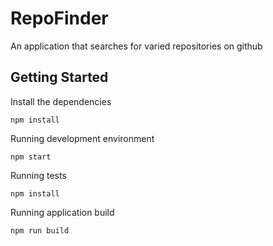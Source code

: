 # RepoFinder

An application that searches for varied repositories on github

## Getting Started

Install the dependencies

```
npm install
```

Running development environment

```
npm start
```

Running tests

```
npm install
```

Running application build

```
npm run build
```
